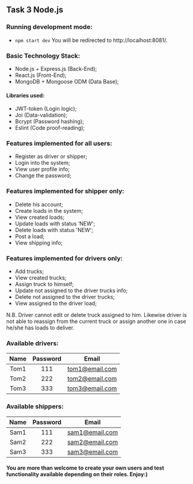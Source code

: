 ## Task 3 Node.js

### Running development mode:
- `npm start dev`
You will be redirected to http://localhost:8081/. 

### Basic Technology Stack:
- Node.js + Express.js (Back-End);
- React.js (Front-End);
- MongoDB + Mongoose ODM (Data Base);

#### Libraries used:
- JWT-token (Login logic);
- Joi (Data-validation);
- Bcrypt (Password hashing);
- Eslint (Code proof-reading);

### Features implemented for all users:
- Register as driver or shipper;
- Login into the system;
- View user profile info;
- Change the password;

### Features implemented for shipper only:
- Delete his account;
- Create loads in the system;
- View created loads;
- Update loads with status ‘NEW';
- Delete loads with status 'NEW';
- Post a load;
- View shipping info;

### Features implemented for drivers only:
- Add trucks;
- View created trucks;
- Assign truck to himself;
- Update not assigned to the driver trucks info;
- Delete not assigned to the driver trucks;
- View assigned to the driver load;

N.B. Driver cannot edit or delete truck assigned to him. 
Likewise driver is not able to reassign from the current truck or assign
another one in case he/she has loads to deliver.  

### Available drivers:

| Name      | Password   | Email             |
|  :---:    | :---:      |  :---:            |
| Tom1      | 111        | tom1@email.com    |
| Tom2      | 222        | tom2@email.com    |
| Tom3      | 333        | tom3@email.com    |

### Available shippers:

| Name      | Password   | Email             |
|  :---:    | :---:      |  :---:            |
| Sam1      | 111        | sam1@email.com    |
| Sam2      | 222        | sam2@email.com    |
| Sam3      | 333        | sam3@email.com    |


#### You are more than welcome to create your own users and test functionality available depending on their roles. Enjoy:)
